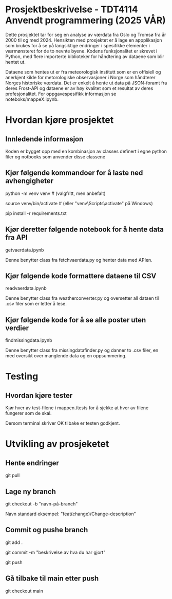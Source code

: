 # Prosjektbeskrivelse - TDT4114 Anvendt programmering (2025 VÅR)
Dette prosjektet tar for seg en analyse av værdata fra Oslo og Tromsø fra år 2000 til og med 2024. Hensikten med prosjektet er å lage en appplikasjon som brukes for å se på langsiktige endringer i spesifikke elementer i værmønsteret for de to nevnte byene. Kodens funksjonalitet er skrevet i Python, med flere importerte biblioteker for håndtering av dataene som blir hentet ut.

Dataene som hentes ut er fra meteorologisk institutt som er en offisiell og anerkjent kilde for metorologiske observasjoner i Norge som håndterer Norges historiske værdata. Det er enkelt å hente ut data på JSON-foramt fra deres Frost-API og dataene er av høy kvalitet som et resultat av deres profesjonalitet. For oppgavespesifikk informasjon se noteboks/mappeX.ipynb.

# Hvordan kjøre prosjektet

## Innledende informasjon 
Koden er bygget opp med en kombinasjon av classes definert i egne python filer og notbooks som anvender disse classene

## Kjør følgende kommandoer for å laste ned avhengigheter
python -m venv venv  # (valgfritt, men anbefalt)

source venv/bin/activate  # (eller "venv\Scripts\activate" på Windows)

pip install -r requirements.txt

## Kjør deretter følgende notebook for å hente data fra API
getvaerdata.ipynb

Denne benytter class fra fetchvaerdata.py og henter data med APIen.

## Kjør følgende kode formattere dataene til CSV
readvaerdata.ipynb

Denne benytter class fra weatherconverter.py og oversetter all dataen til .csv filer som er letter å lese.

## Kjør følgende kode for å se alle poster uten verdier
findmissingdata.ipynb

Denne benytter class fra missingdatafinder.py og danner to .csv filer, en med oversikt over manglende data og en oppsummering.

# Testing

## Hvordan kjøre tester
Kjør hver av test-filene i mappen /tests for å sjekke at hver av filene fungerer som de skal.

Dersom terminal skriver OK tilbake er testen godkjent.

# Utvikling av prosjeketet

## Hente endringer
git pull


## Lage ny branch
git checkout -b "navn-på-branch"

Navn standard eksempel: "feat(change)/Change-description"

## Commit og pushe branch
git add .

git commit -m "beskrivelse av hva du har gjort"

git push

## Gå tilbake til main etter push
git checkout main